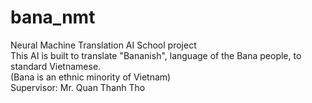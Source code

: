 # bana_nmt
Neural Machine Translation AI School project <br />
This AI is built to translate "Bananish", language of the Bana people, to standard Vietnamese. <br />
(Bana is an ethnic minority of Vietnam) <br />
Supervisor: Mr. Quan Thanh Tho <br />
